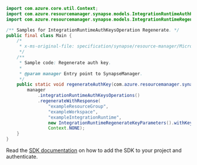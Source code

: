 ```java
import com.azure.core.util.Context;
import com.azure.resourcemanager.synapse.models.IntegrationRuntimeAuthKeyName;
import com.azure.resourcemanager.synapse.models.IntegrationRuntimeRegenerateKeyParameters;

/** Samples for IntegrationRuntimeAuthKeysOperation Regenerate. */
public final class Main {
    /*
     * x-ms-original-file: specification/synapse/resource-manager/Microsoft.Synapse/preview/2021-06-01-preview/examples/IntegrationRuntimes_RegenerateAuthKey.json
     */
    /**
     * Sample code: Regenerate auth key.
     *
     * @param manager Entry point to SynapseManager.
     */
    public static void regenerateAuthKey(com.azure.resourcemanager.synapse.SynapseManager manager) {
        manager
            .integrationRuntimeAuthKeysOperations()
            .regenerateWithResponse(
                "exampleResourceGroup",
                "exampleWorkspace",
                "exampleIntegrationRuntime",
                new IntegrationRuntimeRegenerateKeyParameters().withKeyName(IntegrationRuntimeAuthKeyName.AUTH_KEY2),
                Context.NONE);
    }
}
```

Read the [SDK documentation](https://github.com/Azure/azure-sdk-for-java/blob/azure-resourcemanager-synapse_1.0.0-beta.6/sdk/synapse/azure-resourcemanager-synapse/README.md) on how to add the SDK to your project and authenticate.
